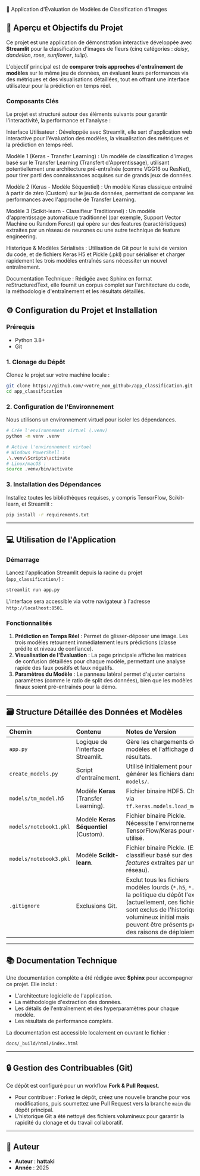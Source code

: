 📁 Application d'Évaluation de Modèles de Classification d'Images

## 🎯 Aperçu et Objectifs du Projet

Ce projet est une application de démonstration interactive développée avec **Streamlit** pour la classification d'images de fleurs (cinq catégories : *daisy*, *dandelion*, *rose*, *sunflower*, *tulip*).

L'objectif principal est de **comparer trois approches d'entraînement de modèles** sur le même jeu de données, en évaluant leurs performances via des métriques et des visualisations détaillées, tout en offrant une interface utilisateur pour la prédiction en temps réel.

### Composants Clés
Le projet est structuré autour des éléments suivants pour garantir l'interactivité, la performance et l'analyse :

Interface Utilisateur : Développée avec Streamlit, elle sert d'application web interactive pour l'évaluation des modèles, la visualisation des métriques et la prédiction en temps réel.

Modèle 1 (Keras - Transfer Learning) : Un modèle de classification d'images basé sur le Transfer Learning (Transfert d'Apprentissage), utilisant potentiellement une architecture pré-entraînée (comme VGG16 ou ResNet), pour tirer parti des connaissances acquises sur de grands jeux de données.

Modèle 2 (Keras - Modèle Séquentiel) : Un modèle Keras classique entraîné à partir de zéro (Custom) sur le jeu de données, permettant de comparer les performances avec l'approche de Transfer Learning.

Modèle 3 (Scikit-learn - Classifieur Traditionnel) : Un modèle d'apprentissage automatique traditionnel (par exemple, Support Vector Machine ou Random Forest) qui opère sur des features (caractéristiques) extraites par un réseau de neurones ou une autre technique de feature engineering.

Historique & Modèles Sérialisés : Utilisation de Git pour le suivi de version du code, et de fichiers Keras H5 et Pickle (.pkl) pour sérialiser et charger rapidement les trois modèles entraînés sans nécessiter un nouvel entraînement.

Documentation Technique : Rédigée avec Sphinx en format reStructuredText, elle fournit un corpus complet sur l'architecture du code, la méthodologie d'entraînement et les résultats détaillés.

## ⚙️ Configuration du Projet et Installation

### Prérequis

  * Python 3.8+
  * Git

### 1\. Clonage du Dépôt

Clonez le projet sur votre machine locale :

```bash
git clone https://github.com/<votre_nom_github>/app_classification.git
cd app_classification
```

### 2\. Configuration de l'Environnement

Nous utilisons un environnement virtuel pour isoler les dépendances.

```bash
# Crée l'environnement virtuel (.venv)
python -m venv .venv

# Active l'environnement virtuel
# Windows PowerShell :
.\.venv\Scripts\activate
# Linux/macOS :
source .venv/bin/activate
```

### 3\. Installation des Dépendances

Installez toutes les bibliothèques requises, y compris TensorFlow, Scikit-learn, et Streamlit :

```bash
pip install -r requirements.txt
```

-----

## 💻 Utilisation de l'Application

### Démarrage

Lancez l'application Streamlit depuis la racine du projet (`app_classification/`) :

```bash
streamlit run app.py
```

L'interface sera accessible via votre navigateur à l'adresse `http://localhost:8501`.

### Fonctionnalités

1.  **Prédiction en Temps Réel** : Permet de glisser-déposer une image. Les trois modèles retournent immédiatement leurs prédictions (classe prédite et niveau de confiance).
2.  **Visualisation de l'Évaluation** : La page principale affiche les matrices de confusion détaillées pour chaque modèle, permettant une analyse rapide des faux positifs et faux négatifs.
3.  **Paramètres du Modèle** : Le panneau latéral permet d'ajuster certains paramètres (comme le ratio de split des données), bien que les modèles finaux soient pré-entraînés pour la démo.

-----

## 🗃️ Structure Détaillée des Données et Modèles

| Chemin | Contenu | Notes de Version |
| :--- | :--- | :--- |
| `app.py` | Logique de l'interface Streamlit. | Gère les chargements des modèles et l'affichage des résultats. |
| `create_models.py` | Script d'entraînement. | Utilisé initialement pour générer les fichiers dans `models/`. |
| `models/tm_model.h5` | Modèle **Keras** (Transfer Learning). | Fichier binaire HDF5. Chargé via `tf.keras.models.load_model()`. |
| `models/notebook1.pkl` | Modèle **Keras Séquentiel** (Custom). | Fichier binaire Pickle. Nécessite l'environnement TensorFlow/Keras pour être utilisé. |
| `models/notebook3.pkl` | Modèle **Scikit-learn**. | Fichier binaire Pickle. (Ex: un classifieur basé sur des *features* extraites par un autre réseau). |
| `.gitignore` | Exclusions Git. | Exclut tous les fichiers modèles lourds (`*.h5`, `*.pkl`) **si** la politique du dépôt l'exige (actuellement, ces fichiers sont exclus de l'historique volumineux initial mais peuvent être présents pour des raisons de déploiement). |

-----

## 📚 Documentation Technique

Une documentation complète a été rédigée avec **Sphinx** pour accompagner ce projet. Elle inclut :

  * L'architecture logicielle de l'application.
  * La méthodologie d'extraction des données.
  * Les détails de l'entraînement et des hyperparamètres pour chaque modèle.
  * Les résultats de performance complets.

La documentation est accessible localement en ouvrant le fichier :

```
docs/_build/html/index.html
```

-----

## 🔒 Gestion des Contribuables (Git)

Ce dépôt est configuré pour un workflow **Fork & Pull Request**.

  * Pour contribuer : Forkez le dépôt, créez une nouvelle branche pour vos modifications, puis soumettez une Pull Request vers la branche `main` du dépôt principal.
  * L'historique Git a été nettoyé des fichiers volumineux pour garantir la rapidité du clonage et du travail collaboratif.

-----

## 👤 Auteur

  * **Auteur** : **hattaki**
  * **Année** : 2025
